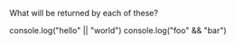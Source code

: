 What will be returned by each of these?

console.log("hello" || "world")
console.log("foo" && "bar")